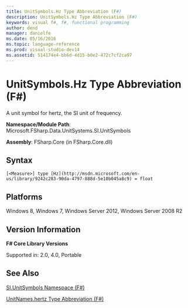 ```yaml
---
title: UnitSymbols.Hz Type Abbreviation (F#)
description: UnitSymbols.Hz Type Abbreviation (F#)
keywords: visual f#, f#, functional programming
author: dend
manager: danielfe
ms.date: 05/16/2016
ms.topic: language-reference
ms.prod: visual-studio-dev14
ms.assetid: 514174e4-bb6d-4d15-b0e2-472c7cf2ca97 
---
```


# UnitSymbols.Hz Type Abbreviation (F#)

A unit symbol for hertz, the SI unit of frequency.

**Namespace/Module Path**: Microsoft.FSharp.Data.UnitSystems.SI.UnitSymbols

**Assembly**: FSharp.Core (in FSharp.Core.dll)


## Syntax

```
[<Measure>] type [Hz](http://msdn.microsoft.com/en-us/library/9242c283-90da-4797-888d-5e10b045a8c9) = float
```

## Platforms
Windows 8, Windows 7, Windows Server 2012, Windows Server 2008 R2


## Version Information
**F# Core Library Versions**

Supported in: 2.0, 4.0, Portable




## See Also
[SI.UnitSymbols Namespace &#40;F&#35;&#41;](SI.UnitSymbols-Namespace-%5BFSharp%5D.md)

[UnitNames.hertz Type Abbreviation &#40;F&#35;&#41;](UnitNames.hertz-Type-Abbreviation-%5BFSharp%5D.md)

